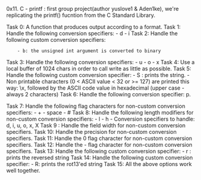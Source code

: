 0x11. C - printf : first group project(author yuslove1 & Aden1ke), we're replicating the printf() fucntion from the C Standard Library.

Task 0: A function that produces output according to a format.
Task 1: Handle the following conversion specifiers:
		- d
		- i
Task 2: Handle the following custom conversion specifiers:

		- b: the unsigned int argument is converted to binary
Task 3: Handle the following conversion specifiers:
		- u
		- o
		- x
Task 4: Use a local buffer of 1024 chars in order to call write as little as possible.
Task 5: Handle the following custom conversion specifier:
		- S : prints the string.
		- Non printable characters (0 < ASCII value < 32 or >= 127) are printed this way: \x, followed by the ASCII code value in hexadecimal (upper case - always 2 characters)
Task 6: Handle the following conversion specifier: p.

Task 7: Handle the following flag characters for non-custom conversion specifiers:
		- +
		- space
		- #
Task 8: Handle the following length modifiers for non-custom conversion specifiers:
		- l
		- h
		- Conversion specifiers to handle: d, i, u, o, x, X
Task 9 : Handle the field width for non-custom conversion specifiers.
Task 10: Handle the precision for non-custom conversion specifiers.
Task 11: Handle the 0 flag character for non-custom conversion specifiers.
Task 12: Handle the - flag character for non-custom conversion specifiers.
Task 13: Handle the following custom conversion specifier:
		- r : prints the reversed string
Task 14: Handle the following custom conversion specifier:
		- R: prints the rot13'ed string
Task 15: All the above options work well together.
